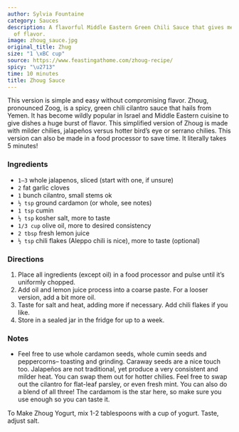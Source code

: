 ```yaml
---
author: Sylvia Fountaine
category: Sauces
description: A flavorful Middle Eastern Green Chili Sauce that gives meals a burst
  of flavor.
image: zhoug_sauce.jpg
original_title: Zhug
size: "1 \xBC cup"
source: https://www.feastingathome.com/zhoug-recipe/
spicy: "\u2713"
time: 10 minutes
title: Zhoug Sauce
---
```


This version is simple and easy without compromising flavor. Zhoug, pronounced Zoog, is a spicy, green chili cilantro sauce that hails from Yemen. It has become wildly popular in Israel and Middle Eastern cuisine to give dishes a huge burst of flavor. This simplified version of Zhoug is made with milder chilies, jalapeños versus hotter bird’s eye or serrano chilies. This version can also be made in a food processor to save time. It literally takes 5 minutes!

### Ingredients

* `1–3` whole jalapenos, sliced (start with one, if unsure)
* `2` fat garlic cloves
* `1` bunch cilantro, small stems ok
* `½ tsp` ground cardamon (or whole, see notes)
* `1 tsp` cumin
* `½ tsp` kosher salt, more to taste
* `1/3 cup` olive oil, more to desired consistency
* `2 tbsp` fresh lemon juice
* `½ tsp` chili flakes (Aleppo chili is nice), more to taste (optional)

### Directions

1. Place all ingredients (except oil) in a food processor and pulse until it’s uniformly chopped.
2. Add oil and lemon juice process into a coarse paste. For a looser version, add a bit more oil.
3. Taste for salt and heat, adding more if necessary. Add chili flakes if you like.
4. Store in a sealed jar in the fridge for up to a week.

### Notes

- Feel free to use whole cardamon seeds, whole cumin seeds and peppercorns– toasting and grinding. Caraway seeds are a nice touch too. Jalapeños are not traditional, yet produce a very consistent and milder heat. You can swap them out for hotter chilies. Feel free to swap out the cilantro for flat-leaf parsley, or even fresh mint. You can also do a blend of all three! The cardamom is the star here, so make sure you use enough so you can taste it.

To Make Zhoug Yogurt, mix 1-2 tablespoons with a cup of yogurt. Taste, adjust salt.